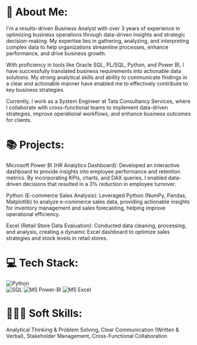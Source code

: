 # 💫 About Me:

I'm a results-driven Business Analyst with over 3 years of experience in optimizing business operations through data-driven insights and strategic decision-making. My expertise lies in gathering, analyzing, and interpreting complex data to help organizations streamline processes, enhance performance, and drive business growth.

With proficiency in tools like Oracle SQL, PL/SQL, Python, and Power BI, I have successfully translated business requirements into actionable data solutions. My strong analytical skills and ability to communicate findings in a clear and actionable manner have enabled me to effectively contribute to key business strategies.

Currently, I work as a System Engineer at Tata Consultancy Services, where I collaborate with cross-functional teams to implement data-driven strategies, improve operational workflows, and enhance business outcomes for clients.


# 📚 Projects:

Microsoft Power BI (HR Analytics Dashboard): Developed an interactive dashboard to provide insights into employee performance and retention metrics. By incorporating KPIs, charts, and DAX queries, I enabled data-
driven decisions that resulted in a 3% reduction in employee turnover.

Python (E-commerce Sales Analysis): Leveraged Python (NumPy, Pandas, Matplotlib) to analyze e-commerce sales data, providing actionable insights for inventory management and sales forecasting, helping improve operational efficiency.

Excel (Retail Store Data Evaluation): Conducted data cleaning, processing, and analysis, creating a dynamic Excel dashboard to optimize sales strategies and stock levels in retail stores.

# 💻 Tech Stack:
![Python](https://img.shields.io/badge/python-3670A0?style=for-the-badge&logo=python&logoColor=ffdd54)  
![SQL](https://img.shields.io/badge/SQL-4479A1?style=for-the-badge&logo=sqlite&logoColor=white)
![MS Power-BI](https://img.shields.io/badge/Power%20BI-FFB11A?style=for-the-badge&logo=powerbi&logoColor=white)
![MS Excel](https://img.shields.io/badge/Excel-217346?style=for-the-badge&logo=microsoft-excel&logoColor=white) 


# 👨🏻‍💼 Soft Skills: 
Analytical Thinking & Problem Solving,
Clear Communication (Written & Verbal),
Stakeholder Management,
Cross-Functional Collaboration
